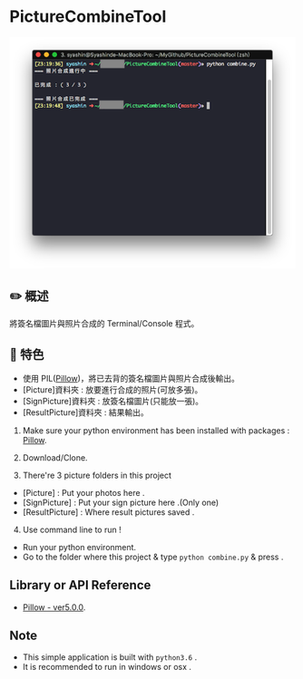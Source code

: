 # PictureCombineTool
![image](https://github.com/rf777rf777/PictureCombineTool/blob/master/HomePicture.png)
## :pencil2: 概述

將簽名檔圖片與照片合成的 Terminal/Console 程式。

## :closed_book: 特色
  + 使用 PIL([Pillow](https://pypi.python.org/pypi/Pillow/5.0.0))，將已去背的簽名檔圖片與照片合成後輸出。
  + [Picture]資料夾 : 放要進行合成的照片(可放多張)。
  + [SignPicture]資料夾 : 放簽名檔圖片(只能放一張)。
  + [ResultPicture]資料夾 : 結果輸出。


1. Make sure your python environment has been installed with packages : [Pillow](https://pypi.python.org/pypi/Pillow/5.0.0).

2. Download/Clone.

3. There're 3 picture folders in this project
  + [Picture] : Put your photos here .
  + [SignPicture] : Put your sign picture here .(Only one)
  + [ResultPicture] : Where result pictures saved .

4. Use command line to run ! 
  + Run your python environment.
  + Go to the folder where this project & type `python combine.py` & press <Enter>.

## Library or API Reference

* [Pillow - ver5.0.0](https://pypi.python.org/pypi/Pillow/5.0.0).

## Note
+ This simple application is built with `python3.6` .
+ It is recommended to run in windows or osx .